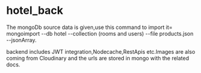 # hotel_back

The mongoDb source data is given,use this command to import it=  mongoimport --db hotel --collection (rooms and users) --file products.json --jsonArray.

backend includes JWT integration,Nodecache,RestApis etc.Images are also coming from Cloudinary and the urls are stored in mongo with the related docs.
